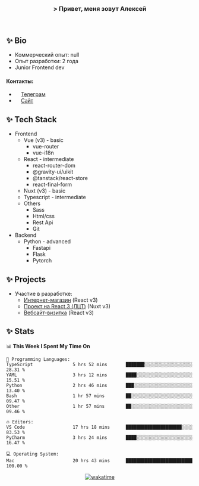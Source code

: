 <br>
<h3 align="center">> Привет, меня зовут Алексей</h3>
<br>

## ✨ Bio

- Коммерческий опыт: null 
- Опыт разработки: 2 года
- Junior Frontend dev

#### Контакты: 

- <img src="assets/telegram.png" width="12"> <a href="https://t.me/flamescoder">Телеграм</a>
- <img src="assets/website.png" width="12"> <a href="https://flamescoder.ru">Сайт</a>

## ✨ Tech Stack <span id="stack"></span>

- Frontend
  - Vue (v3) - basic
    - vue-router
    - vue-i18n
  - React - intermediate
    - react-router-dom
    - @gravity-ui/uikit
    - @tanstack/react-store
    - react-final-form
  - Nuxt (v3) - basic
  - Typescript - intermediate
  - Others
    - Sass
    - Html/css
    - Rest Api
    - Git
- Backend
  - Python - advanced
    - Fastapi
    - Flask
    - Pytorch

## ✨ Projects <span id="projects"></span>

- Участие в разработке:
  - [Интернет-магазин](https://github.com/LehaRybkoha/wood-house) (React v3)
  - [Проект на React 3 (ЛЦТ)](https://github.com/Foxxxxxy/lct-24-starcrack) (Nuxt v3)
  - [Вебсайт-визитка](https://flamescoder.ru) (React v3)

## ✨ Stats

<!--START_SECTION:waka-->
📊 **This Week I Spent My Time On** 

```text
💬 Programming Languages: 
TypeScript               5 hrs 52 mins       ███████░░░░░░░░░░░░░░░░░░   28.31 % 
YAML                     3 hrs 12 mins       ████░░░░░░░░░░░░░░░░░░░░░   15.51 % 
Python                   2 hrs 46 mins       ███░░░░░░░░░░░░░░░░░░░░░░   13.40 % 
Bash                     1 hr 57 mins        ██░░░░░░░░░░░░░░░░░░░░░░░   09.47 % 
Other                    1 hr 57 mins        ██░░░░░░░░░░░░░░░░░░░░░░░   09.46 % 

🔥 Editors: 
VS Code                  17 hrs 18 mins      █████████████████████░░░░   83.53 % 
PyCharm                  3 hrs 24 mins       ████░░░░░░░░░░░░░░░░░░░░░   16.47 % 

💻 Operating System: 
Mac                      20 hrs 43 mins      █████████████████████████   100.00 % 
```


<!--END_SECTION:waka-->

<div align="center">

  [![wakatime](https://wakatime.com/badge/user/018bd4cf-9224-4729-b4f3-31fc6a93ca34.svg)](https://wakatime.com/@flamescoder)    
  <img src="https://komarev.com/ghpvc/?username=FlamesC0der&style=flat-square&color=red" alt="" />
</div>
